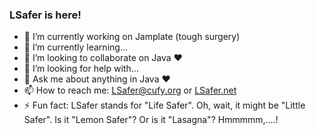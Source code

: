 ### LSafer is here!

- 🔭 I’m currently working on Jamplate (tough surgery)
- 🌱 I’m currently learning...
- 👯 I’m looking to collaborate on Java :heart:
- 🤔 I’m looking for help with...
- 💬 Ask me about anything in Java :heart:
- 📫 How to reach me: LSafer@cufy.org or [LSafer.net](https://lsafer.net)
- ⚡ Fun fact: LSafer stands for "Life Safer". Oh, wait, it might be "Little Safer". Is it "Lemon Safer"? Or is it "Lasagna"? Hmmmmm,....!
